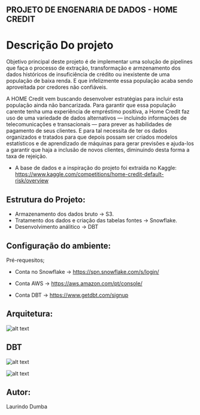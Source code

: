 ## PROJETO DE ENGENARIA DE DADOS - HOME CREDIT


# Descrição Do projeto

Objetivo principal deste projeto é de implementar uma solução de pipelines que faça  o processo de extração, transformação e armzenamento dos dados históricos de insuficiência de crédito ou inexistente de uma população de baixa renda. E que infelizmente essa população acaba sendo aproveitada por credores não confiáveis.

A HOME Credit vem buscando desenvolver estratégias para incluir esta população ainda não bancarizada.
Para garantir que essa população carente tenha uma experiência de empréstimo positiva, a Home Credit faz uso de uma variedade de dados alternativos — incluindo informações de telecomunicações e transacionais — para prever as habilidades de pagamento de seus clientes.
E para tal necessita de ter os dados organizados e tratados para que depois possam ser criados modelos estatísticos e de aprendizado de máquinas para gerar previsões e ajuda-los a garantir que haja a inclusão de novos clientes, diminuindo desta forma a taxa de rejeição.


- A base de dados e a inspiração do projeto foi extraída no Kaggle: https://www.kaggle.com/competitions/home-credit-default-risk/overview


## Estrutura do Projeto:
- Armazenamento dos dados   bruto -> S3.
- Tratamento dos dados e criação das tabelas fontes -> Snowflake.
- Desenvolvimento análitico -> DBT

## Configuração do ambiente:
Pré-requesitos;
- Conta no Snowflake -> https://spn.snowflake.com/s/login/

- Conta AWS -> https://aws.amazon.com/pt/console/

- Conta DBT -> https://www.getdbt.com/signup



## Arquitetura:

![alt text](arquitetura.PNG)




## DBT

![alt text](<imagem dbt.PNG>)


![alt text](img_dbt.PNG)


## Autor:
Laurindo Dumba